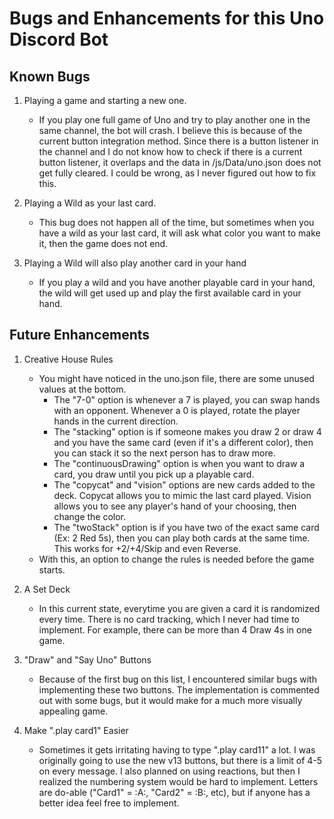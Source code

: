 # Bugs and Enhancements for this Uno Discord Bot

## Known Bugs
1. Playing a game and starting a new one.

    - If you play one full game of Uno and try to play another one in the same channel, the bot will crash. I believe this is because of the current button integration method. Since there is a button listener in the channel and I do not know how to check if there is a current button listener, it overlaps and the data in /js/Data/uno.json does not get fully cleared. I could be wrong, as I never figured out how to fix this.


2. Playing a Wild as your last card.

    - This bug does not happen all of the time, but sometimes when you have a wild as your last card, it will ask what color you want to make it, then the game does not end.

3. Playing a Wild will also play another card in your hand

    - If you play a wild and you have another playable card in your hand, the wild will get used up and play the first available card in your hand.

## Future Enhancements

1. Creative House Rules

    - You might have noticed in the uno.json file, there are some unused values at the bottom. 
        - The "7-0" option is whenever a 7 is played, you can swap hands with an opponent. Whenever a 0 is played, rotate the player hands in the current direction.
        - The "stacking" option is if someone makes you draw 2 or draw 4 and you have the same card (even if it's a different color), then you can stack it so the next person has to draw more.
        - The "continuousDrawing" option is when you want to draw a card, you draw until you pick up a playable card.
        - The "copycat" and "vision" options are new cards added to the deck. Copycat allows you to mimic the last card played. Vision allows you to see any player's hand of your choosing, then change the color.
        - The "twoStack" option is if you have two of the exact same card (Ex: 2 Red 5s), then you can play both cards at the same time. This works for +2/+4/Skip and even Reverse.
    - With this, an option to change the rules is needed before the game starts.

2. A Set Deck
    - In this current state, everytime you are given a card it is randomized every time. There is no card tracking, which I never had time to implement. For example, there can be more than 4 Draw 4s in one game.

3. "Draw" and "Say Uno" Buttons
    - Because of the first bug on this list, I encountered similar bugs with implementing these two buttons. The implementation is commented out with some bugs, but it would make for a much more visually appealing game.

4. Make ".play card1" Easier
    - Sometimes it gets irritating having to type ".play card11" a lot. I was originally going to use the new v13 buttons, but there is a limit of 4-5 on every message. I also planned on using reactions, but then I realized the numbering system would be hard to implement. Letters are do-able ("Card1" = :A:, "Card2" = :B:, etc), but if anyone has a better idea feel free to implement.
